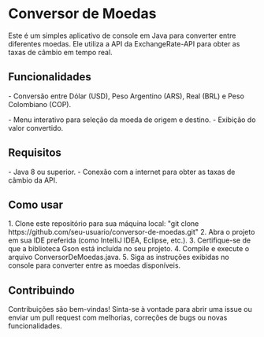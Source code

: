 <h1>Conversor de Moedas</h1>
<p>Este é um simples aplicativo de console em Java para converter entre diferentes moedas. Ele utiliza a API da ExchangeRate-API para obter as taxas de câmbio em tempo real.</p>

<h2>Funcionalidades</h2>
<p>- Conversão entre Dólar (USD), Peso Argentino (ARS), Real (BRL) e Peso Colombiano (COP).</p>
- Menu interativo para seleção da moeda de origem e destino.
- Exibição do valor convertido.
<h2>Requisitos</h2>
- Java 8 ou superior.
- Conexão com a internet para obter as taxas de câmbio da API.
<h2>Como usar</h2>
1. Clone este repositório para sua máquina local:
"git clone https://github.com/seu-usuario/conversor-de-moedas.git"
2. Abra o projeto em sua IDE preferida (como IntelliJ IDEA, Eclipse, etc.).
3. Certifique-se de que a biblioteca Gson está incluída no seu projeto.
4. Compile e execute o arquivo ConversorDeMoedas.java.
5. Siga as instruções exibidas no console para converter entre as moedas disponíveis.
<h2>Contribuindo</h2>
Contribuições são bem-vindas! Sinta-se à vontade para abrir uma issue ou enviar um pull request com melhorias, correções de bugs ou novas funcionalidades.
